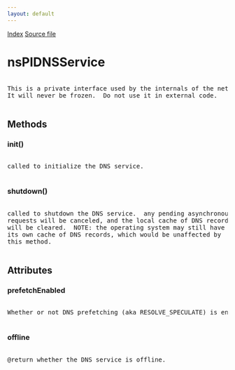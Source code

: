 ```yaml
---
layout: default
---
```

<div id='links'><a href="../index.html">Index</a>
<a href="http://dxr.mozilla.org/mozilla-central/source/netwerk/dns/nsPIDNSService.idl">Source file</a>
</div>

# nsPIDNSService #
<pre>  
This is a private interface used by the internals of the networking library.  
It will never be frozen.  Do not use it in external code.  
  
</pre>
## Methods ##

### init() ###
<pre>  
called to initialize the DNS service.  
  
</pre>
### shutdown() ###
<pre>  
called to shutdown the DNS service.  any pending asynchronous  
requests will be canceled, and the local cache of DNS records  
will be cleared.  NOTE: the operating system may still have  
its own cache of DNS records, which would be unaffected by  
this method.  
  
</pre>
## Attributes ##

### prefetchEnabled ###
<pre>  
Whether or not DNS prefetching (aka RESOLVE_SPECULATE) is enabled  
  
</pre>
### offline ###
<pre>  
@return whether the DNS service is offline.  
  
</pre>
